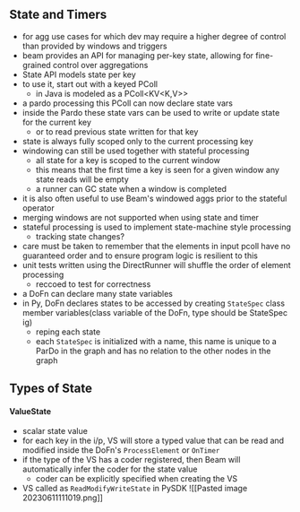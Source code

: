 ## State and Timers
- for agg use cases for which dev may require a higher degree of control than provided by windows and triggers
- beam provides an API for managing per-key state, allowing for fine-grained control over aggregations
- State API models state per key
- to use it, start out with a keyed PColl
	- in Java is modeled as a PColl\<KV\<K,V\>\>
- a pardo processing this PColl can now declare state vars
- inside the Pardo these state vars can be used to write or update state for the current key
	- or to read previous state written for that key
- state is always fully scoped only to the current processing key
- windowing can still be used together with stateful processing
	- all state for a key is scoped to the current window
	- this means that the first time a key is seen for a given window any state reads will be empty
	- a runner can GC state when a window is completed
- it is also often useful to use Beam's windowed aggs prior to the stateful operator
- merging windows are not supported when using state and timer
- stateful processing is used to implement state-machine style processing
	- tracking state changes?
- care must be taken to remember that the elements in input pcoll have no guaranteed order and to ensure program logic is resilient to this
- unit tests written using the DirectRunner will shuffle the order of element processing
	- reccoed to test for correctness
- a DoFn can declare many state variables
- in Py, DoFn declares states to be accessed by creating `StateSpec` class member variables(class variable of the DoFn, type should be StateSpec ig)
	- reping each state
	- each `StateSpec` is initialized with a name, this name is unique to a ParDo in the graph and has no relation to the other nodes in the graph

## Types of State
#### ValueState
- scalar state value
- for each key in the i/p, VS will store a typed value that can be read and modified inside the DoFn's `ProcessElement` or `OnTimer`
- if the type of the VS has a coder registered, then Beam will automatically infer the coder for the state value
	- coder can be explicitly specified when creating the VS
- VS called as `ReadModifyWriteState` in PySDK
![[Pasted image 20230611111019.png]]
